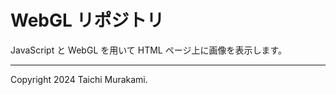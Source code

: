 ﻿# WebGL リポジトリ
JavaScript と WebGL を用いて HTML ページ上に画像を表示します。

----------

Copyright 2024 Taichi Murakami.
